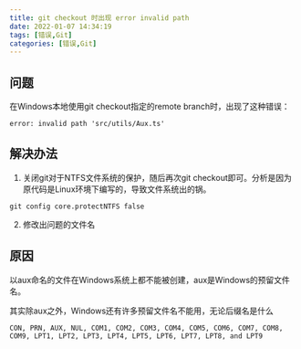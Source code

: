 ```yaml
---
title: git checkout 时出现 error invalid path 
date: 2022-01-07 14:34:19
tags: [错误,Git]
categories: [错误,Git]
---
```


## 问题

在Windows本地使用git checkout指定的remote branch时，出现了这种错误：

`error: invalid path 'src/utils/Aux.ts'`

## 解决办法

1. 关闭git对于NTFS文件系统的保护，随后再次git checkout即可。分析是因为原代码是Linux环境下编写的，导致文件系统出的锅。

`git config core.protectNTFS false`

2. 修改出问题的文件名

## 原因

以aux命名的文件在Windows系统上都不能被创建，aux是Windows的预留文件名。

其实除aux之外，Windows还有许多预留文件名不能用，无论后缀名是什么

```
CON, PRN, AUX, NUL, COM1, COM2, COM3, COM4, COM5, COM6, COM7, COM8, COM9, LPT1, LPT2, LPT3, LPT4, LPT5, LPT6, LPT7, LPT8, and LPT9
```
